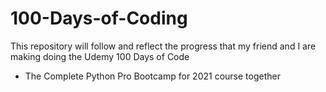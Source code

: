 # 100-Days-of-Coding
This repository will follow  and reflect the progress that my friend and I are making doing the Udemy 100 Days of Code
- The Complete Python Pro Bootcamp for 2021 course together
